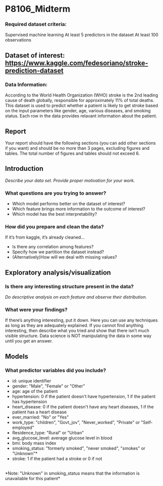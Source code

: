 # P8106_Midterm

### Required dataset criteria:
Supervised machine learning
At least 5 predictors in the dataset
At least 100 observations


## Dataset of interest: https://www.kaggle.com/fedesoriano/stroke-prediction-dataset

### Data Information:
According to the World Health Organization (WHO) stroke is the 2nd leading cause of death globally, responsible for approximately 11% of total deaths.
This dataset is used to predict whether a patient is likely to get stroke based on the input parameters like gender, age, various diseases, and smoking status. Each row in the data provides relavant information about the patient.

## Report
Your report should have the following sections (you can add other sections if you want) and should be no more than 3 pages, excluding figures and tables. The total number of figures and tables should not exceed 6.
 
## Introduction
*Describe your data set. Provide proper motivation for your work.*
### What questions are you trying to answer?
- Which model performs better on the dataset of interest?
- Which feature brings more information to the outcome of interest?
- Which model has the best interpretability?
 
### How did you prepare and clean the data?
If it’s from  kaggle, it’s already cleaned… 
- Is there any correlation among features?
- Specify how we partition the dataset instead?
- (Alternatively)How will we deal with missing values?
 
## Exploratory analysis/visualization
### Is there any interesting structure present in the data?
*Do descriptive analysis on each feature and observe their distribution.*
### What were your findings?
If there’s anything interesting, put it down.
Here you can use any techniques as long as they are adequately explained. If you cannot find anything interesting, then describe what you tried and show that there isn’t much visible structure. Data science is NOT manipulating the data in some way until you get an answer.

## Models
### What predictor variables did you include?
- id: unique identifier
- gender: "Male", "Female" or "Other"
- age: age of the patient
- hypertension: 0 if the patient doesn't have hypertension, 1 if the patient has hypertension
- heart_disease: 0 if the patient doesn't have any heart diseases, 1 if the patient has a heart disease
- ever_married: "No" or "Yes"
- work_type: "children", "Govt_jov", "Never_worked", "Private" or "Self-employed"
- Residence_type: "Rural" or "Urban"
- avg_glucose_level: average glucose level in blood
- bmi: body mass index
- smoking_status: "formerly smoked", "never smoked", "smokes" or "Unknown"*
- stroke: 1 if the patient had a stroke or 0 if not 
</br>
*Note: "Unknown" in smoking_status means that the information is unavailable for this patient*


